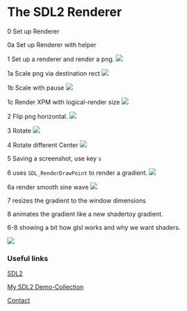 # The SDL2 Renderer

0  Set up Renderer  

0a Set up Renderer with helper

1 Set up a renderer and render a png.
![](screenshots/1.png)

1a Scale png via destination rect
![](screenshots/1a.gif)

1b Scale with pause
![](screenshots/1b.gif)

1c Render XPM with logical-render size
![](screenshots/1c.png)

2 Flip png horizontal.
![](screenshots/2.png)

3 Rotate
![](screenshots/3.gif)

4 Rotate different Center
![](screenshots/4.gif)

5 Saving a screenshot, use key `s`

6 uses `SDL_RenderDrawPoint` to render a gradient.
![](screenshots/6.png)

6a render smooth sine wave
![](screenshots/6a.png)

7 resizes the gradient to the window dimensions

8 animates the gradient like a new shadertoy gradient.

6-8 showing a bit how glsl works and why we want shaders.

![](screenshots/8.gif)

### Useful links

[SDL2](https://www.libsdl.org/)

[My SDL2 Demo-Collection](https://acry.github.io/SDL2-C.html)

[Contact](https://acry.github.io/#contact)
